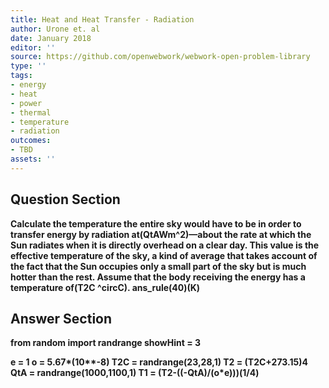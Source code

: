 ```yaml
---
title: Heat and Heat Transfer - Radiation
author: Urone et. al
date: January 2018
editor: ''
source: https://github.com/openwebwork/webwork-open-problem-library
type: ''
tags:
- energy
- heat
- power
- thermal
- temperature
- radiation
outcomes:
- TBD
assets: ''
---
```


## Question Section 

<b>
Calculate the temperature the entire sky would have to be in order to transfer energy
by radiation at(QtAWm^2)—about the rate at which the Sun radiates when it is directly overhead on a clear day. This value is the effective temperature of the sky, a kind of average that takes account of the fact that the Sun occupies only a small part
of the sky but is much hotter than the rest. Assume that the body receiving the energy
has a temperature of(T2C ^circC).
ans_rule(40)(K)


## Answer Section

from random import randrange
showHint = 3

e = 1
o = 5.67*(10**-8)
T2C = randrange(23,28,1)
T2 = (T2C+273.15)**4
QtA = randrange(1000,1100,1)
T1 = (T2-((-QtA)/(o*e)))**(1/4)